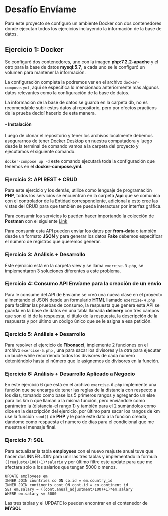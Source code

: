 # Desafío Envíame

Para este proyecto se configuró un ambiente Docker con dos contenedores donde ejecutan todos los ejercicios incluyendo la información de la base de datos.

## Ejercicio 1: Docker

Se configuró dos contenedores, uno con la imagen **php:7.2.2-apache** y el otro para la base de datos **mysql:5.7**, a cada uno se le configuró un volumen para mantener la información.

La configuración completa la podremos ver en el archivo ``` docker-compose.yml ```, aquí se especifica lo mencionado anteriormente más algunos datos relevantes como la configuración de la base de datos.

La información de la base de datos se guarda en la carpeta db, no es recomendable subir estos datos al repositorio, pero por efectos prácticos de la prueba decidí hacerlo de esta manera.

#### - Instalación

Luego de clonar el repositorio y tener los archivos localmente debemos asegurarnos de tener [Docker Desktop](https://www.docker.com/products/docker-desktop) en nuestra computadora y luego desde la terminal de comando vamos a la carpeta del proyecto y ejecutamos el siguiente comando.

``` docker-compose up -d ``` este comando ejecutará toda la configuración que tenemos en el **docker-compose.yml**.

### Ejercicio 2: API REST + CRUD

Para este ejercicio y los demás, utilice como lenguaje de programación **PHP**, todos los servicios se encuentran en la carpeta **/api** que se comunica con el controlador de la Entidad correspondiente, adicional a esto cree las vistas del CRUD para que también se pueda interactuar por interfaz gráfica.

Para consumir los servicios lo pueden hacer importando la colección de **Postman** con el siguiente [Link](https://www.getpostman.com/collections/89d2a8c2f1558bbc971b)

Para consumir esta API pueden enviar los datos por **from-data** o también desde un formato **JSON** y para generar los datos **Fake** debemos especificar el número de registros que queremos generar.

### Ejercicio 3: Análisis + Desarrollo 

Este ejercicio está en la carpeta view y se llama ``` exercise-3.php ```, se implementaron 3 soluciones diferentes a este problema.

### Ejercicio 4: Consumo API Envíame para la creación de un envío

Para le consume del API de Enviame se creó una nueva clase en el proyecto alimentando el  JSON desde un formulario **HTML** llamado ``` exercise-4.php ``` para facilitar las pruebas de consumo, la respuesta que genera esta API se guarda en la base de datos en una tabla llamada **delivery** con tres campos que son el id de la respuesta, el título de la respuesta, la descripción de la respuesta y por último un código único que se le asigna a esa petición.

### Ejercicio 5: Análisis + Desarrollo

Para resolver el ejercicio de **Fibonacci**, implemente 2 funciones en el archivo  ``` exercise-5.php ``` , una para sacar los divisores y la otra para ejecutar un bucle while recorriendo todos los divisores de cada numero deteniéndolo hasta el número que le asignemos de divisores en la función.

### Ejercicio 6: Análisis + Desarrollo Aplicado a Negocio

En este ejercicio 6 que está en el archivo ``` exercise-6.php ``` implemente una función que se encarga de tener las reglas de la distancia con respecto a los días, tomando como base los 5 primeros rangos y agregando un else para los km n que llaman a la misma función, pero enviándole como parámetro la (distancia-el rango 1) y también para el 2 sumándolos como dice en la descripción del ejercicio, por último para sacar los rangos de km use la función ``` rand() ``` de **PHP** y le pase este dato a la función creada, dándome como respuesta el número de días para el condicional que me muestra el mensaje final.

### Ejercicio 7: SQL

Para actualizar la tabla **employees** con el nuevo reajuste anual tuve que hacer dos INNER JOIN para unir las tres tablas  y implementado la formula  ``` ((reajuste/100)+1)*salario ```  y por último filtre este update para que me afectara solo a los salarios que tengan 5000 o menos.

```  
UPDATE employees em 
INNER JOIN countries co ON co.id = em.country_id
INNER JOIN continents cont ON cont.id = co.continent_id
SET em.salary = ((cont.anual_adjustment/100)+1)*em.salary
WHERE em.salary <= 5000
``` 

Las tres tablas y el UPDATE lo pueden encontrar en el contenedor de **MYSQL**
